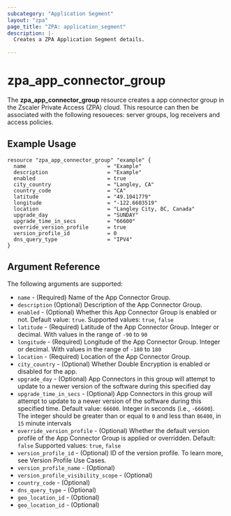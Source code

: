 ```yaml
---
subcategory: "Application Segment"
layout: "zpa"
page_title: "ZPA: application_segment"
description: |-
  Creates a ZPA Application Segment details.
  
---
```


# zpa_app_connector_group

The **zpa_app_connector_group** resource creates a app connector group in the Zscaler Private Access (ZPA) cloud. This resource can then be associated with the following resoueces: server groups, log receivers and access policies.

## Example Usage

```hcl
resource "zpa_app_connector_group" "example" {
  name                          = "Example"
  description                   = "Example"
  enabled                       = true
  city_country                  = "Langley, CA"
  country_code                  = "CA"
  latitude                      = "49.1041779"
  longitude                     = "-122.6603519"
  location                      = "Langley City, BC, Canada"
  upgrade_day                   = "SUNDAY"
  upgrade_time_in_secs          = "66600"
  override_version_profile      = true
  version_profile_id            = 0
  dns_query_type                = "IPV4"
}
```

## Argument Reference

The following arguments are supported:

* `name` - (Required) Name of the App Connector Group.
* `description` (Optional) Description of the App Connector Group.
* `enabled` - (Optional) Whether this App Connector Group is enabled or not. Default value: `true`. Supported values: `true`, `false`
* `latitude` - (Required) Latitude of the App Connector Group. Integer or decimal. With values in the range of `-90` to `90`
* `longitude` - (Required) Longitude of the App Connector Group. Integer or decimal. With values in the range of `-180` to `180`
* `location` - (Required) Location of the App Connector Group.
* `city_country` - (Optional) Whether Double Encryption is enabled or disabled for the app.
* `upgrade_day` - (Optional) App Connectors in this group will attempt to update to a newer version of the software during this specified day
* `upgrade_time_in_secs` - (Optional) App Connectors in this group will attempt to update to a newer version of the software during this specified time. Default value: `66600`. Integer in seconds (i.e., `-66600`). The integer should be greater than or equal to `0` and less than `86400`, in `15` minute intervals
* `override_version_profile` - (Optional) Whether the default version profile of the App Connector Group is applied or overridden. Default: `false` Supported values: `true`, `false`
* `version_profile_id` - (Optional) ID of the version profile. To learn more, see Version Profile Use Cases.
* `version_profile_name` - (Optional)
* `version_profile_visibility_scope` - (Optional)
* `country_code` - (Optional)
* `dns_query_type` - (Optional)
* `geo_location_id` - (Optional)
* `geo_location_id` - (Optional)
